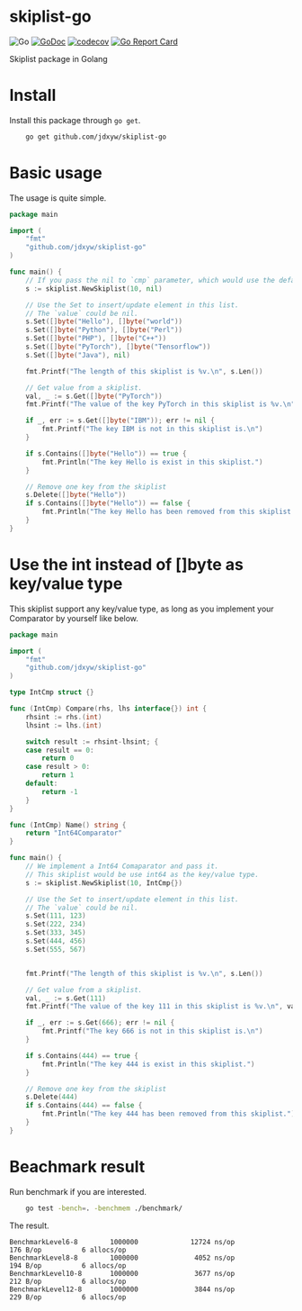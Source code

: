 # skiplist-go
![Go](https://github.com/jdxyw/skiplist-go/workflows/Go/badge.svg?branch=main)
[![GoDoc](https://godoc.org/github.com/jdxyw/skiplist-go?status.svg)](https://godoc.org/github.com/jdxyw/skiplist-go)
[![codecov](https://codecov.io/gh/jdxyw/skiplist-go/branch/main/graph/badge.svg?token=BK9VMLZKHI)](https://codecov.io/gh/jdxyw/skiplist-go)
[![Go Report Card](https://goreportcard.com/badge/github.com/jdxyw/skiplist-go)](https://goreportcard.com/report/github.com/jdxyw/skiplist-go)

Skiplist package in Golang

# Install

Install this package through `go get`.

```bash
    go get github.com/jdxyw/skiplist-go
```

# Basic usage

The usage is quite simple.

```go
package main

import (
	"fmt"
	"github.com/jdxyw/skiplist-go"
)

func main() {
	// If you pass the nil to `cmp` parameter, which would use the default comparactor (Bytes wise).
	s := skiplist.NewSkiplist(10, nil)

	// Use the Set to insert/update element in this list.
	// The `value` could be nil.
	s.Set([]byte("Hello"), []byte("world"))
	s.Set([]byte("Python"), []byte("Perl"))
	s.Set([]byte("PHP"), []byte("C++"))
	s.Set([]byte("PyTorch"), []byte("Tensorflow"))
	s.Set([]byte("Java"), nil)

	fmt.Printf("The length of this skiplist is %v.\n", s.Len())

	// Get value from a skiplist.
	val, _ := s.Get([]byte("PyTorch"))
	fmt.Printf("The value of the key PyTorch in this skiplist is %v.\n", string(val.([]byte)))

	if _, err := s.Get([]byte("IBM")); err != nil {
		fmt.Printf("The key IBM is not in this skiplist is.\n")
	}

	if s.Contains([]byte("Hello")) == true {
		fmt.Println("The key Hello is exist in this skiplist.")
	}

	// Remove one key from the skiplist
	s.Delete([]byte("Hello"))
	if s.Contains([]byte("Hello")) == false {
		fmt.Println("The key Hello has been removed from this skiplist.")
	}
}
```

# Use the int instead of []byte as key/value type

This skiplist support any key/value type, as long as you implement your Comparator by yourself like below.

```go
package main

import (
	"fmt"
	"github.com/jdxyw/skiplist-go"
)

type IntCmp struct {}

func (IntCmp) Compare(rhs, lhs interface{}) int {
	rhsint := rhs.(int)
	lhsint := lhs.(int)

	switch result := rhsint-lhsint; {
	case result == 0:
		return 0
	case result > 0:
		return 1
	default:
		return -1
	}
}

func (IntCmp) Name() string {
	return "Int64Comparator"
}

func main() {
	// We implement a Int64 Comaparator and pass it.
	// This skiplist would be use int64 as the key/value type.
	s := skiplist.NewSkiplist(10, IntCmp{})

	// Use the Set to insert/update element in this list.
	// The `value` could be nil.
	s.Set(111, 123)
	s.Set(222, 234)
	s.Set(333, 345)
	s.Set(444, 456)
	s.Set(555, 567)


	fmt.Printf("The length of this skiplist is %v.\n", s.Len())

	// Get value from a skiplist.
	val, _ := s.Get(111)
	fmt.Printf("The value of the key 111 in this skiplist is %v.\n", val.(int))

	if _, err := s.Get(666); err != nil {
		fmt.Printf("The key 666 is not in this skiplist is.\n")
	}

	if s.Contains(444) == true {
		fmt.Println("The key 444 is exist in this skiplist.")
	}

	// Remove one key from the skiplist
	s.Delete(444)
	if s.Contains(444) == false {
		fmt.Println("The key 444 has been removed from this skiplist.")
	}
}

```

# Beachmark result

Run benchmark if you are interested.

```bash
    go test -bench=. -benchmem ./benchmark/
```

The result.

```
BenchmarkLevel6-8        1000000             12724 ns/op             176 B/op          6 allocs/op
BenchmarkLevel8-8        1000000              4052 ns/op             194 B/op          6 allocs/op
BenchmarkLevel10-8       1000000              3677 ns/op             212 B/op          6 allocs/op
BenchmarkLevel12-8       1000000              3844 ns/op             229 B/op          6 allocs/op
```
